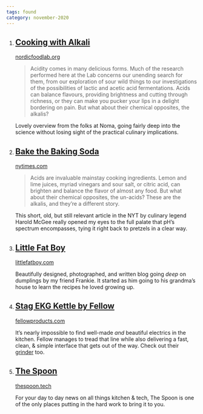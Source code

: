 ```yaml
---
tags: found
category: november-2020
---
```


1. ## [Cooking with Alkali](http://nordicfoodlab.org/blog/2015/8/6/cooking-with-alkali)
    
    [nordicfoodlab.org](http://nordicfoodlab.org/blog/2015/8/6/cooking-with-alkali)
    
    > Acidity comes in many delicious forms. Much of the research performed here at the Lab concerns our unending search for them, from our exploration of sour wild things to our investigations of the possibilities of lactic and acetic acid fermentations. Acids can balance flavours, providing brightness and cutting through richness, or they can make you pucker your lips in a delight bordering on pain. But what about their chemical opposites, the alkalis?

    Lovely overview from the folks at Noma, going fairly deep into the science without losing sight of the practical culinary implications.

2. ## [Bake the Baking Soda](https://www.nytimes.com/2010/09/15/dining/15curious.html)

    [nytimes.com](https://www.nytimes.com/2010/09/15/dining/15curious.html)

    > Acids are invaluable mainstay cooking ingredients. Lemon and lime juices, myriad vinegars and sour salt, or citric acid, can brighten and balance the flavor of almost any food. But what about their chemical opposites, the un-acids? These are the alkalis, and they’re a different story.

    This short, old, but still relevant article in the NYT by culinary legend Harold McGee really opened my eyes to the full palate that pH’s spectrum encompasses, tying it right back to pretzels in a clear way.

3. ## [Little Fat Boy](http://littlefatboy.com/)

    [littlefatboy.com](http://littlefatboy.com/)

    Beautifully designed, photographed, and written blog going *deep* on dumplings by my friend Frankie. It started as him going to his grandma’s house to learn the recipes he loved growing up.

4. ## [Stag EKG Kettle by Fellow](https://fellowproducts.com/stagg-ekg/)

    [fellowproducts.com](https://fellowproducts.com/stagg-ekg/)

    It’s nearly impossible to find well-made *and* beautiful electrics in the kitchen. Fellow manages to tread that line while also delivering a fast, clean, & simple interface that gets out of the way. Check out their [grinder](https://fellowproducts.com/products/ode-brew-grinder) too.

5. ## [The Spoon](https://thespoon.tech/)
    
    [thespoon.tech](https://thespoon.tech/)

    For your day to day news on all things kitchen & tech, The Spoon is one of the only places putting in the hard work to bring it to you.
